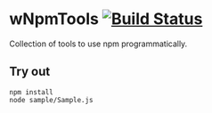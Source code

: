 
# wNpmTools [![Build Status](https://travis-ci.org/Wandalen/wNpmTools.svg?branch=master)](https://travis-ci.org/Wandalen/wNpmTools)

Collection of tools to use npm programmatically.

## Try out
```
npm install
node sample/Sample.js
```
